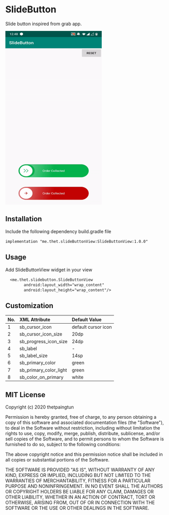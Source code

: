 # SlideButton

Slide button inspired from grab app.

<img src="sb.gif" height="540" width="300"/>


## Installation

Include the following dependency build.gradle file

```
implementation "me.thet.slideButtonView:SlideButtonView:1.0.0"
```

## Usage

Add SlideButtonView widget in your view

```
  <me.thet.slidebutton.SlideButtonView
        android:layout_width="wrap_content"
        android:layout_height="wrap_content"/>
```

## Customization

| No. | XML Attribute | Default Value |
|:---|:---|:---|
| 1 |sb_cursor_icon | default cursor icon |
| 2 |sb_cursor_icon_size | 20dp |
| 3 |sb_progress_icon_size | 24dp |
| 4 |sb_label |-|
| 5 |sb_label_size | 14sp |
| 6 |sb_primary_color |green|
| 7 |sb_primary_color_light | green |
| 8 |sb_color_on_primary |white|


## MIT License

Copyright (c) 2020 thetpaingtun

Permission is hereby granted, free of charge, to any person obtaining a copy
of this software and associated documentation files (the "Software"), to deal
in the Software without restriction, including without limitation the rights
to use, copy, modify, merge, publish, distribute, sublicense, and/or sell
copies of the Software, and to permit persons to whom the Software is
furnished to do so, subject to the following conditions:

The above copyright notice and this permission notice shall be included in all
copies or substantial portions of the Software.

THE SOFTWARE IS PROVIDED "AS IS", WITHOUT WARRANTY OF ANY KIND, EXPRESS OR
IMPLIED, INCLUDING BUT NOT LIMITED TO THE WARRANTIES OF MERCHANTABILITY,
FITNESS FOR A PARTICULAR PURPOSE AND NONINFRINGEMENT. IN NO EVENT SHALL THE
AUTHORS OR COPYRIGHT HOLDERS BE LIABLE FOR ANY CLAIM, DAMAGES OR OTHER
LIABILITY, WHETHER IN AN ACTION OF CONTRACT, TORT OR OTHERWISE, ARISING FROM,
OUT OF OR IN CONNECTION WITH THE SOFTWARE OR THE USE OR OTHER DEALINGS IN THE
SOFTWARE.



